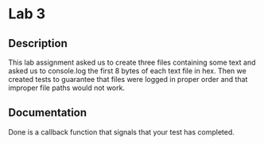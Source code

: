 # Lab 3

## Description
This lab assignment asked us to create three files containing some text and asked us to console.log the first 8 bytes of each text file in hex. Then we created tests to guarantee that files were logged in proper order and that improper file paths would not work.

## Documentation
Done is a callback function that signals that your test has completed.
